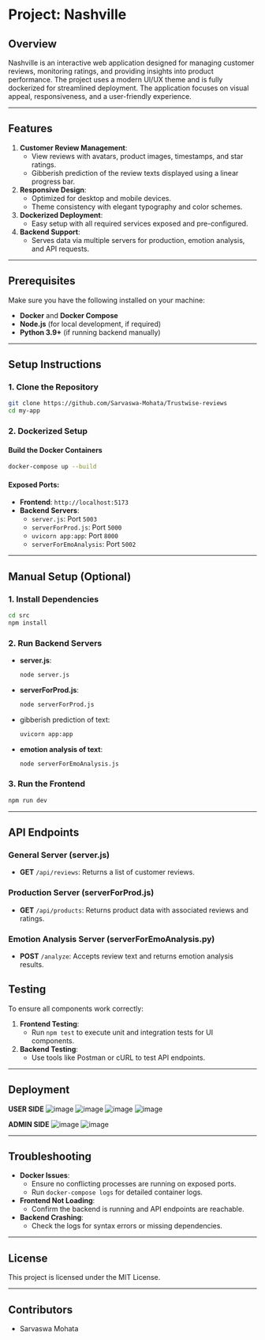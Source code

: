 # Project: Nashville&#x20;

## Overview

Nashville is an interactive web application designed for managing customer reviews, monitoring ratings, and providing insights into product performance. The project uses a modern UI/UX theme and is fully dockerized for streamlined deployment. The application focuses on visual appeal, responsiveness, and a user-friendly experience.

---

## Features

1. **Customer Review Management**:
   - View reviews with avatars, product images, timestamps, and star ratings.
   - Gibberish prediction of the review texts displayed using a linear progress bar.
2. **Responsive Design**:
   - Optimized for desktop and mobile devices.
   - Theme consistency with elegant typography and color schemes.
3. **Dockerized Deployment**:
   - Easy setup with all required services exposed and pre-configured.
4. **Backend Support**:
   - Serves data via multiple servers for production, emotion analysis, and API requests.

---

## Prerequisites

Make sure you have the following installed on your machine:

- **Docker** and **Docker Compose**
- **Node.js** (for local development, if required)
- **Python 3.9+** (if running backend manually)

---

## Setup Instructions

### 1. Clone the Repository

```bash
git clone https://github.com/Sarvaswa-Mohata/Trustwise-reviews
cd my-app
```

### 2. Dockerized Setup

#### Build the Docker Containers

```bash
docker-compose up --build
```

#### Exposed Ports:

- **Frontend**: `http://localhost:5173`
- **Backend Servers**:
  - `server.js`: Port `5003`
  - `serverForProd.js`: Port `5000`
  - `uvicorn app:app`: Port `8000`
  - `serverForEmoAnalysis`: Port `5002`

---

## Manual Setup (Optional)

### 1. Install Dependencies

```bash
cd src
npm install
```

### 2. Run Backend Servers

- **server.js**:
  ```bash
  node server.js
  ```
- **serverForProd.js**:
  ```bash
  node serverForProd.js
  ```
- gibberish prediction of text:
  ```bash
  uvicorn app:app 
  ```
- **emotion analysis of text**:
  ```bash
  node serverForEmoAnalysis.js
  ```

### 3. Run the Frontend

```bash
npm run dev
```

---

## API Endpoints

### General Server (server.js)

- **GET** `/api/reviews`: Returns a list of customer reviews.

### Production Server (serverForProd.js)

- **GET** `/api/products`: Returns product data with associated reviews and ratings.

### Emotion Analysis Server (serverForEmoAnalysis.py)

- **POST** `/analyze`:
  Accepts review text and returns emotion analysis results.

## Testing

To ensure all components work correctly:

1. **Frontend Testing**:
   - Run `npm test` to execute unit and integration tests for UI components.
2. **Backend Testing**:
   - Use tools like Postman or cURL to test API endpoints.

---

## Deployment

**USER SIDE**
![image](https://github.com/user-attachments/assets/8f31f245-dfd8-4560-9d61-586fd5f90ef7)
![image](https://github.com/user-attachments/assets/5bca52b6-5e22-4c89-b438-1ede3175b985)
![image](https://github.com/user-attachments/assets/254b6ab5-8e71-4df6-9981-ec9eade758f2)
![image](https://github.com/user-attachments/assets/00d5bc92-f87e-421a-8dd8-1eb5297a7f9a)

**ADMIN SIDE**
![image](https://github.com/user-attachments/assets/e000d0aa-5f80-4519-a750-a022f883d4bd)
![image](https://github.com/user-attachments/assets/d02ff1bc-7162-4e41-8aa3-5c2fc66607e3)




---

## Troubleshooting

- **Docker Issues**:
  - Ensure no conflicting processes are running on exposed ports.
  - Run `docker-compose logs` for detailed container logs.
- **Frontend Not Loading**:
  - Confirm the backend is running and API endpoints are reachable.
- **Backend Crashing**:
  - Check the logs for syntax errors or missing dependencies.

---

## License

This project is licensed under the MIT License.

---

## Contributors

- Sarvaswa Mohata 

